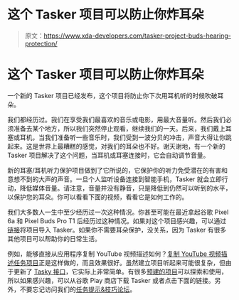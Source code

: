 # 这个 Tasker 项目可以防止你炸耳朵

> 原文：<https://www.xda-developers.com/tasker-project-buds-hearing-protection/>

# 这个 Tasker 项目可以防止你炸耳朵

一个新的 Tasker 项目已经发布，这个项目将防止你下次用耳机听的时候吹破耳朵。

我们都经历过。我们在享受我们最喜欢的音乐或电影，用最大音量听。然后我们必须准备去某个地方，所以我们突然停止观看，继续我们的一天。后来，我们戴上耳塞或耳机，当我们准备听一些音乐时，我们受到一波分贝的冲击，声音大得让你跳起来。这是世界上最糟糕的感觉，对我们的耳朵也不好。谢天谢地，有一个新的 Tasker 项目解决了这个问题，当耳机或耳塞连接时，它会自动调节音量。

新的耳塞/耳机听力保护项目做到了它所说的，它保护你的听力免受潜在的有害和意想不到的大声的声音。一旦个人监听设备连接到智能手机，Tasker 就会立即行动，降低媒体音量。请注意，音量并没有静音，只是降低到仍然可以听到的水平，以保护您的耳朵。你可以看看下面的视频，看看它是如何工作的。

我们大多数人一生中至少经历过一次这种情况。你甚至可能在最近拿起谷歌 Pixel 6a 和 Pixel Buds Pro T1 后经历过这种情况。如果对这个项目感兴趣，可以通过[链接](https://taskernet.com/shares/?user=AS35m8ne7oO4s%2BaDx%2FwlzjdFTfVMWstg1ay5AkpiNdrLoSXEZdFfw1IpXiyJCVLNW0yn&id=Project%3ASafe+Headset%2FBuds+Volume)将项目导入 Tasker。如果你不需要耳朵保护，没关系，因为 Tasker 有很多其他项目可以帮助你的日常生活。

例如，能够直接从应用程序复制 YouTube 视频描述如何？[复制 YouTube 视频描述任务项目](https://www.xda-developers.com/tasker-project-copy-youtube-video-descriptions/)正是这样做的，而且效果很好。虽然建立项目听起来可能很复杂，但由于更新了 [Tasky 接口](https://www.xda-developers.com/taskers-beginner-friendly-tasky-interface-now-available/)，它实际上非常简单。有很多[预建的项目](https://taskernet.com)可以探索和使用，所以如果感兴趣，可以从谷歌 Play 商店下载 Tasker 或者点击下面的链接。另外，不要忘记访问我们的[任务提示&技巧论坛](https://forum.xda-developers.com/f/tasker-tips-tricks.5015/)。